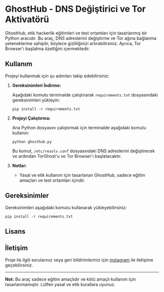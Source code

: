 <!DOCTYPE html>
<html lang="tr">
<head>
    <meta charset="UTF-8">
    <meta name="viewport" content="width=device-width, initial-scale=1.0">
    <title>GhostHub - DNS Değiştirici ve Tor Aktivatörü</title>
</head>
<body>
    <h1>GhostHub - DNS Değiştirici ve Tor Aktivatörü</h1>
    <p>GhostHub, etik hackerlik eğitimleri ve test ortamları için tasarlanmış bir Python aracıdır. Bu araç, DNS adreslerini değiştirme ve Tor ağına bağlanma yeteneklerine sahiptir, böylece gizliliğinizi artırabilirsiniz. Ayrıca, Tor Browser'ı başlatma özelliğini içermektedir.</p>
    <h2>Kullanım</h2>
    <p>Projeyi kullanmak için şu adımları takip edebilirsiniz:</p>
    <ol>
        <li><strong>Gereksinimleri İndirme:</strong></li>
        <p>Aşağıdaki komutu terminalde çalıştırarak <code>requirements.txt</code> dosyasındaki gereksinimleri yükleyin:</p>
        <pre><code>pip install -r requirements.txt</code></pre>
        <li><strong>Projeyi Çalıştırma:</strong></li>
        <p>Ana Python dosyasını çalıştırmak için terminalde aşağıdaki komutu kullanın:</p>
        <pre><code>python ghosthub.py</code></pre>
        <p>Bu komut, <code>/etc/resolv.conf</code> dosyasındaki DNS adreslerini değiştirecek ve ardından TorGhost'u ve Tor Browser'ı başlatacaktır.</p>
        <li><strong>Notlar:</strong></li>
        <ul>
            <li>Yasal ve etik kullanım için tasarlanan GhostHub, sadece eğitim amaçları ve test ortamları içindir.</li>
        </ul>
    </ol>
    <h2>Gereksinimler</h2>
    <p>Gereksinimleri aşağıdaki komutu kullanarak yükleyebilirsiniz:</p>
    <pre><code>pip install -r requirements.txt</code></pre>
    <h2>Lisans</h2>
    <h2>İletişim</h2>
    <p>Proje ile ilgili sorularınız veya geri bildirimleriniz için <a href="https://www.instagram.com/1polat.exe/">instagram</a> ile iletişime geçebilirsiniz.</p>
    <hr>
    <p><strong>Not:</strong> Bu araç sadece eğitim amaçlıdır ve kötü amaçlı kullanım için tasarlanmamıştır. Lütfen yasal ve etik kurallara uyunuz.</p>
</body>
</html>
